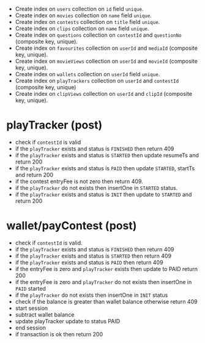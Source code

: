 - Create index on `users` collection on `id` field `unique`.
- Create index on `movies` collection on `name` field `unique`.
- Create index on `contests` collection on `title` field `unique`.
- Create index on `clips` collection on `name` field `unique`.
- Create index on `questions` collection on `contestId` and `questionNo` (composite key, unique).
- Create index on `favourites` collection on `userId` and `mediaId` (composite key, unique).
- Create index on `movieViews` collection on `userId` and `movieId` (composite key, unique).
- Create index on `wallets` collection on `userId` field `unique`.
- Create index on `playTrackers` collection on `userId` and `contestId` (composite key, unique)
- Create index on `clipViews` collection on `userId` and `clipId` (composite key, unique).

# playTracker (post)

- check if `contestId` is valid
- if the `playTracker` exists and status is `FINISHED` then return 409
- if the `playTracker` exists and status is `STARTED` then update resumeTs and return 200
- if the `playTracker` exists and status is `PAID` then update `STARTED`, startTs and return 200
- if the contest entryFee is not zero then return 409.
- if the `playTracker` do not exists then insertOne in `STARTED` status.
- if the `playTracker` exists and status is `INIT` then update to `STARTED` and return 200

# wallet/payContest (post)

- check if `contestId` is valid.
- if the `playTracker` exists and status is `FINISHED` then return 409
- if the `playTracker` exists and status is `STARTED` then return 409
- if the `playTracker` exists and status is `PAID` then return 409
- if the entryFee is zero and `playTracker` exists then update to PAID return 200
- if the entryFee is zero and `playTracker` do not exists then insertOne in `PAID` started
- if the `playTracker` do not exists then insertOne in `INIT` status
- check if the balance is greater than wallet balance otherwise return 409
- start session
- subtract wallet balance
- update playTracker update to status PAID
- end session
- if transaction is ok then return 200
